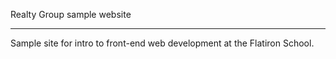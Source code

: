 Realty Group sample website
_ _ _ _ _

Sample site for intro to front-end web development at the Flatiron School.
